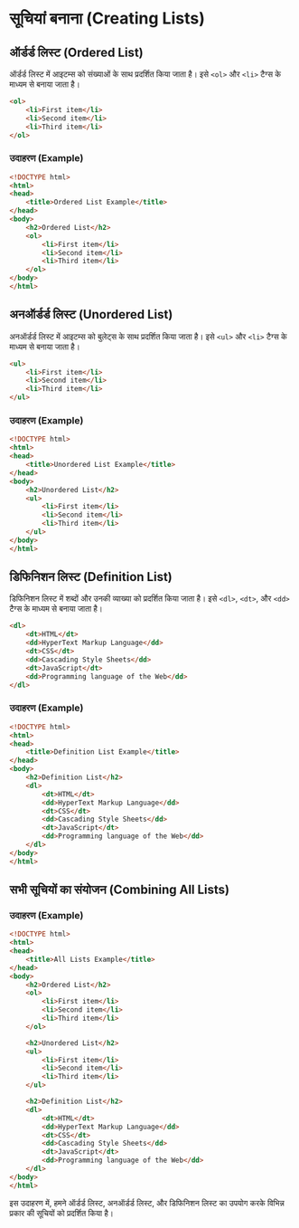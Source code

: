 # सूचियां बनाना (Creating Lists)

## ऑर्डर्ड लिस्ट (Ordered List)
ऑर्डर्ड लिस्ट में आइटम्स को संख्याओं के साथ प्रदर्शित किया जाता है। इसे `<ol>` और `<li>` टैग्स के माध्यम से बनाया जाता है।
```html
<ol>
    <li>First item</li>
    <li>Second item</li>
    <li>Third item</li>
</ol>
```

### उदाहरण (Example)
```html
<!DOCTYPE html>
<html>
<head>
    <title>Ordered List Example</title>
</head>
<body>
    <h2>Ordered List</h2>
    <ol>
        <li>First item</li>
        <li>Second item</li>
        <li>Third item</li>
    </ol>
</body>
</html>
```

## अनऑर्डर्ड लिस्ट (Unordered List)
अनऑर्डर्ड लिस्ट में आइटम्स को बुलेट्स के साथ प्रदर्शित किया जाता है। इसे `<ul>` और `<li>` टैग्स के माध्यम से बनाया जाता है।
```html
<ul>
    <li>First item</li>
    <li>Second item</li>
    <li>Third item</li>
</ul>
```

### उदाहरण (Example)
```html
<!DOCTYPE html>
<html>
<head>
    <title>Unordered List Example</title>
</head>
<body>
    <h2>Unordered List</h2>
    <ul>
        <li>First item</li>
        <li>Second item</li>
        <li>Third item</li>
    </ul>
</body>
</html>
```

## डिफिनिशन लिस्ट (Definition List)
डिफिनिशन लिस्ट में शब्दों और उनकी व्याख्या को प्रदर्शित किया जाता है। इसे `<dl>`, `<dt>`, और `<dd>` टैग्स के माध्यम से बनाया जाता है।
```html
<dl>
    <dt>HTML</dt>
    <dd>HyperText Markup Language</dd>
    <dt>CSS</dt>
    <dd>Cascading Style Sheets</dd>
    <dt>JavaScript</dt>
    <dd>Programming language of the Web</dd>
</dl>
```

### उदाहरण (Example)
```html
<!DOCTYPE html>
<html>
<head>
    <title>Definition List Example</title>
</head>
<body>
    <h2>Definition List</h2>
    <dl>
        <dt>HTML</dt>
        <dd>HyperText Markup Language</dd>
        <dt>CSS</dt>
        <dd>Cascading Style Sheets</dd>
        <dt>JavaScript</dt>
        <dd>Programming language of the Web</dd>
    </dl>
</body>
</html>
```

## सभी सूचियों का संयोजन (Combining All Lists)

### उदाहरण (Example)
```html
<!DOCTYPE html>
<html>
<head>
    <title>All Lists Example</title>
</head>
<body>
    <h2>Ordered List</h2>
    <ol>
        <li>First item</li>
        <li>Second item</li>
        <li>Third item</li>
    </ol>

    <h2>Unordered List</h2>
    <ul>
        <li>First item</li>
        <li>Second item</li>
        <li>Third item</li>
    </ul>

    <h2>Definition List</h2>
    <dl>
        <dt>HTML</dt>
        <dd>HyperText Markup Language</dd>
        <dt>CSS</dt>
        <dd>Cascading Style Sheets</dd>
        <dt>JavaScript</dt>
        <dd>Programming language of the Web</dd>
    </dl>
</body>
</html>
```

इस उदाहरण में, हमने ऑर्डर्ड लिस्ट, अनऑर्डर्ड लिस्ट, और डिफिनिशन लिस्ट का उपयोग करके विभिन्न प्रकार की सूचियों को प्रदर्शित किया है।
